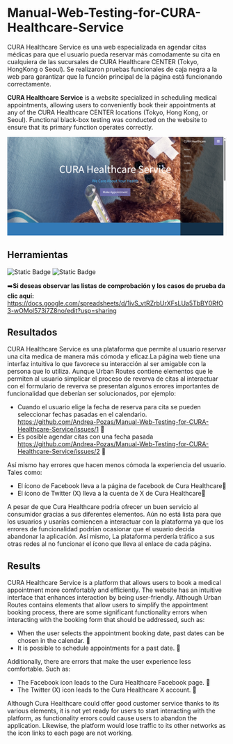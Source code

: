 # Manual-Web-Testing-for-CURA-Healthcare-Service
CURA Healthcare Service es una web especializada en agendar citas médicas para que el usuario pueda reservar más comodamente su cita en cualquiera de las sucursales de CURA Healthcare CENTER (Tokyo, HongKong o Seoul). Se realizaron pruebas funcionales de caja negra a la web para garantizar que la función principal de la página está funcionando correctamente. 

**CURA Healthcare Service** is a website specialized in scheduling medical appointments, allowing users to conveniently book their appointments at any of the CURA Healthcare CENTER locations (Tokyo, Hong Kong, or Seoul). Functional black-box testing was conducted on the website to ensure that its primary function operates correctly.

![Cure Healthcare Web](https://github.com/Andrea-Pozas/Manual-Web-Testing-for-CURA-Healthcare-Service/blob/main/images/CURE%20Healthcare%20Service.png)

## Herramientas
![Static Badge](https://img.shields.io/badge/Excel-black?style=for-the-badge&logoColor=white&color=%233CB371) ![Static Badge](https://img.shields.io/badge/DevTools-black?style=for-the-badge)


:arrow_right:__Si deseas observar las listas de comprobación y los casos de prueba da clic aquí:__  https://docs.google.com/spreadsheets/d/1ivS_vtRZrbUrXFsLUa5TbBY0RfO3-wOMol573i7Z8no/edit?usp=sharing

## Resultados
CURA Healthcare Service es una plataforma que permite al usuario reservar una cita medica de manera más cómoda y eficaz.La página web tiene una interfaz intuitiva lo que favorece su interacción al ser amigable con la persona que lo utiliza. Aunque Urban Routes contiene elementos que le permiten al usuario simplicar el proceso de reverva de citas al interactuar con el formulario de reverva se presentan algunos errores importantes de funcionalidad que deberían ser solucionados, por ejemplo:

- Cuando el usuario elige la fecha de reserva para cita se pueden seleccionar fechas pasadas en el calendario. https://github.com/Andrea-Pozas/Manual-Web-Testing-for-CURA-Healthcare-Service/issues/1 📌
- Es posible agendar citas con una fecha pasada https://github.com/Andrea-Pozas/Manual-Web-Testing-for-CURA-Healthcare-Service/issues/2 📌

Así mismo hay errores que hacen menos cómoda la experiencia del usuario. Tales como: 
- El ícono de Facebook lleva a la página de facebook de Cura Healthcare📌
- El ícono de Twitter (X) lleva a la cuenta de X de Cura Healthcare📌

A pesar de que Cura Healthcare podría ofrecer un buen servicio al consumidor gracias a sus diferentes elementos. Aún no está lista para que los usuarios y usarías comiencen a interactuar con la plataforma ya que los errores de funcionalidad podrían ocasionar que el usuario decida abandonar la aplicación. Así mismo, La plataforma perdería tráfico a sus otras redes al no funcionar el ícono que lleva al enlace de cada página.

## Results
CURA Healthcare Service is a platform that allows users to book a medical appointment more comfortably and efficiently. The website has an intuitive interface that enhances interaction by being user-friendly. Although Urban Routes contains elements that allow users to simplify the appointment booking process, there are some significant functionality errors when interacting with the booking form that should be addressed, such as:

- When the user selects the appointment booking date, past dates can be chosen in the calendar. 📌
- It is possible to schedule appointments for a past date. 📌

Additionally, there are errors that make the user experience less comfortable. Such as:
- The Facebook icon leads to the Cura Healthcare Facebook page. 📌
- The Twitter (X) icon leads to the Cura Healthcare X account. 📌

Although Cura Healthcare could offer good customer service thanks to its various elements, it is not yet ready for users to start interacting with the platform, as functionality errors could cause users to abandon the application. Likewise, the platform would lose traffic to its other networks as the icon links to each page are not working.



